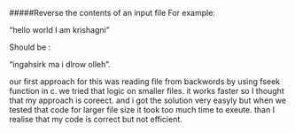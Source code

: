 #####Reverse the contents of an input file
For example: 

“hello world 
I am krishagni”

Should be :

“ingahsirk ma i
dlrow olleh”.


our first approach for this was reading file from backwords by using fseek function in c.
we tried that logic on smaller files. it works faster so I thought that my approach is coreect. and i got the solution very easyly but when we tested that code for larger file size it took too much time to exeute. than I realise that my code is correct but not efficient. 

